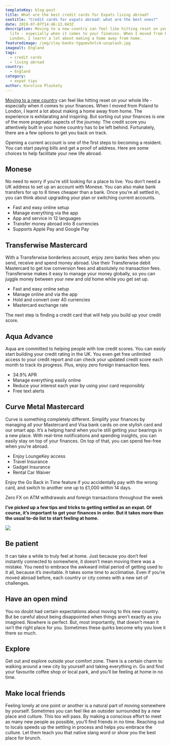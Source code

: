 ```yaml
---
templateKey: blog-post
title: What are the best credit cards for Expats living abroad?
seotitle: "Credit cards for expats abroad: what are the best ones?"
date: 2019-07-07T14:46:13.043Z
description: Moving to a new country can feel like hitting reset on your whole
  life - especially when it comes to your finances. When I moved from Poland to
  London, I learnt a lot about making a home away from home.
featuredimage: /img/clay-banks-tgqumvhnlc4-unsplash.jpg
imagealt: England
tags:
  - credit cards
  - living abroad
country:
  - England
category:
  - expat tips
author: Karolina Plaskaty
---
```

[Moving to a new country](https://www.thexpatmagazine.com/blog/2019-02-26-8-apps-to-make-moving-abroad-easier-infographic/) can feel like hitting reset on your whole life - especially when it comes to your finances. When I moved from Poland to London, I learnt a lot about making a home away from home. The experience is exhilarating and inspiring. But sorting out your finances is one of the more pragmatic aspects of the journey. The credit score you attentively built in your home country has to be left behind. Fortunately, there are a few options to get you back on track. 

Opening a current account is one of the first steps to becoming a resident. You can start paying bills and get a proof of address. Here are some choices to help facilitate your new life abroad.

## Monese

No need to worry if you’re still looking for a place to live. You don’t need a UK address to set up an account with Monese. You can also make bank transfers for up to 8 times cheaper than a bank. Once you’re all settled in, you can think about upgrading your plan or switching current accounts. 

* Fast and easy online setup 
* Manage everything via the app
* App and service in 12 languages 
* Transfer money abroad into 8 currencies 
* Supports Apple Pay and Google Pay

## Transferwise Mastercard

With a Transferwise borderless account, enjoy zero banks fees when you send, receive and spend money abroad. Use their Transferwise debit Mastercard to get low conversion fees and absolutely no transaction fees. Transferwise makes it easy to manage your money globally, so you can juggle money between your new and old home while you get set up.

* Fast and easy online setup
* Manage online and via the app
* Hold and convert over 40 currencies 
* Mastercard exchange rate

The next step is finding a credit card that will help you build up your credit score.

## Aqua Advance

Aqua are committed to helping people with low credit scores. You can easily start building your credit rating in the UK. You even get free unlimited access to your credit report and can check your updated credit score each month to track its progress. Plus, enjoy zero foreign transaction fees. 

* 34.9% APR
* Manage everything easily online
* Reduce your interest each year by using your card responsibly 
* Free text alerts

## Curve Metal Mastercard

Curve is something completely different. Simplify your finances by managing all your Mastercard and Visa bank cards on one stylish card and our smart app. It’s a helping hand when you’re still getting your bearings in a new place. With real-time notifications and spending insights, you can easily stay on top of your finances. On top of that, you can spend fee-free when you’re abroad. 

* Enjoy LoungeKey access
* Travel Insurance
* Gadget Insurance
* Rental Car Waiver

Enjoy the Go Back in Time feature if you accidentally pay with the wrong card, and switch to another one up to £1,000 within 14 days. 

Zero FX on ATM withdrawals and foreign transactions throughout the week

**I’ve picked up a few tips and tricks to getting settled as an expat. Of course, it’s important to get your finances in order. But it takes more than the usual to-do list to start feeling at home.** 

![](/img/people-2567915_1920.jpg)

## Be patient

It can take a while to truly feel at home. Just because you don’t feel instantly connected to somewhere, it doesn’t mean moving there was a mistake. You need to embrace the awkward initial period of getting used to it all, because it’s inevitable. It takes some time to acclimatise. Even if you’re moved abroad before, each country or city comes with a new set of challenges. 

## Have an open mind

You no doubt had certain expectations about moving to this new country. But be careful about being disappointed when things aren’t exactly as you imagined. Nowhere is perfect. But, most importantly, that doesn’t mean it isn’t the right place for you. Sometimes these quirks become why you love it there so much. 

## Explore

Get out and explore outside your comfort zone. There is a certain charm to walking around a new city by yourself and taking everything in. Go and find your favourite coffee shop or local park, and you’ll be feeling at home in no time. 

## Make local friends

Feeling lonely at one point or another is a natural part of moving somewhere by yourself. Sometimes you can feel like an outsider surrounded by a new place and culture. This too will pass. By making a conscious effort to meet as many new people as possible, you’ll find friends in no time. Reaching out to locals speeds up the settling in process and helps you embrace the culture. Let them teach you that native slang word or show you the best place for brunch.